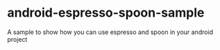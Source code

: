 android-espresso-spoon-sample
=============================

A sample to show how you can use espresso and spoon in your android project
